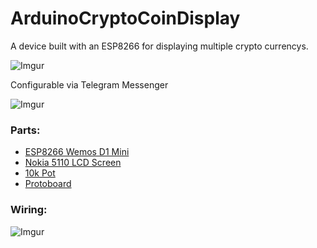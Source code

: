 # ArduinoCryptoCoinDisplay

A device built with an ESP8266 for displaying multiple crypto currencys.

![Imgur](http://i.imgur.com/qAWs0Mk.jpg?1)

Configurable via Telegram Messenger

![Imgur](http://i.imgur.com/UE0qeIZ.png)

### Parts:
- [ESP8266 Wemos D1 Mini](http://s.click.aliexpress.com/e/uzFUnIe)
- [Nokia 5110 LCD Screen](http://s.click.aliexpress.com/e/N7qFAII)
- [10k Pot](http://s.click.aliexpress.com/e/bq762Vv)
- [Protoboard](http://s.click.aliexpress.com/e/YZvrzFE)

### Wiring:
![Imgur](http://i.imgur.com/Yhnt8m9.png)
